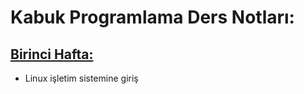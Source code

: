 # Kabuk Programlama Ders Notları:

## [Birinci Hafta:](https://github.com/selametsamli/kabuk-programlama/blob/master/biricin_hafta.md)       
* Linux işletim sistemine giriş
    
